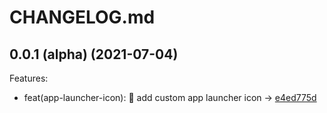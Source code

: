 
# CHANGELOG.md

## 0.0.1 (alpha) (2021-07-04)

Features:

  - feat(app-launcher-icon): 💄 add custom app launcher icon -> [e4ed775d](https://github.com/oOddaviidOo/fontana/commit/e4ed775d4bc29feab1d941b22cbe9e6647f0d296)

